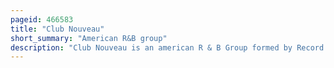 ```yaml
---
pageid: 466583
title: "Club Nouveau"
short_summary: "American R&B group"
description: "Club Nouveau is an american R & B Group formed by Record Producer/Performer Jay King in 1986 in Sacramento, California, following the Breakup of the Timex Social Club. The Group's Name was changed from its original Form Jet set to capitalize on the Breakup. The Group was signed by Warner Bros. Records, on which Club Nouveau released its first three Albums. The go-go Version of Bill Withers' song Lean on me won a Grammy for best R - Song 1987."
---
```

